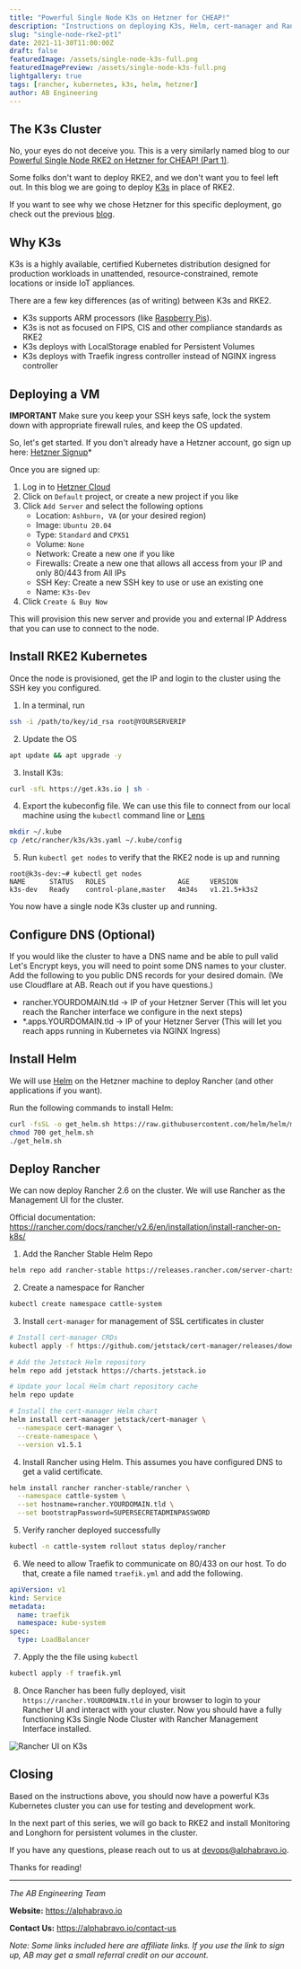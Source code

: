 ```yaml
---
title: "Powerful Single Node K3s on Hetzner for CHEAP!"
description: "Instructions on deploying K3s, Helm, cert-manager and Rancher on a single node Hetzner server."
slug: "single-node-rke2-pt1"
date: 2021-11-30T11:00:00Z
draft: false
featuredImage: /assets/single-node-k3s-full.png
featuredImagePreview: /assets/single-node-k3s-full.png
lightgallery: true
tags: [rancher, kubernetes, k3s, helm, hetzner]
author: AB Engineering
---
```


## The K3s Cluster

No, your eyes do not deceive you. This is a very similarly named blog to our [Powerful Single Node RKE2 on Hetzner for CHEAP! (Part 1)](https://blog.alphabravo.io/posts/2021/single-node-rke2-pt1/). 

Some folks don't want to deploy RKE2, and we don't want you to feel left out. In this blog we are going to deploy [K3s](https://k3s.io) in place of RKE2.

If you want to see why we chose Hetzner for this specific deployment, go check out the previous [blog](https://blog.alphabravo.io/posts/2021/single-node-rke2-pt1/).

## Why K3s

K3s is a highly available, certified Kubernetes distribution designed for production workloads in unattended, resource-constrained, remote locations or inside IoT appliances.

There are a few key differences (as of writing) between K3s and RKE2.

- K3s supports ARM processors (like [Raspberry Pis](https://www.raspberrypi.com/)).
- K3s is not as focused on FIPS, CIS and other compliance standards as RKE2
- K3s deploys with LocalStorage enabled for Persistent Volumes
- K3s deploys with Traefik ingress controller instead of NGINX ingress controller

## Deploying a VM

**IMPORTANT** Make sure you keep your SSH keys safe, lock the system down with appropriate firewall rules, and keep the OS updated.

So, let's get started. If you don't already have a Hetzner account, go sign up here: [Hetzner Signup](https://hetzner.cloud/?ref=JRGtolHM4Qdb)* 

Once you are signed up:

1. Log in to [Hetzner Cloud](https://accounts.hetzner.com/login)
2. Click on `Default` project, or create a new project if you like
3. Click `Add Server` and select the following options
    - Location: `Ashburn, VA` (or your desired region)
    - Image: `Ubuntu 20.04`
    - Type: `Standard` and `CPX51`
    - Volume: `None`
    - Network: Create a new one if you like
    - Firewalls: Create a new one that allows all access from your IP and only 80/443 from All IPs
    - SSH Key: Create a new SSH key to use or use an existing one
    - Name: `K3s-Dev`
4. Click `Create & Buy Now`

This will provision this new server and provide you and external IP Address that you can use to connect to the node.

## Install RKE2 Kubernetes

Once the node is provisioned, get the IP and login to the cluster using the SSH key you configured.

1. In a terminal, run 
```bash 
ssh -i /path/to/key/id_rsa root@YOURSERVERIP
```
2. Update the OS 
```bash
apt update && apt upgrade -y
```
3. Install K3s:
```bash
curl -sfL https://get.k3s.io | sh -
```
4. Export the kubeconfig file. We can use this file to connect from our local machine using the `kubectl` command line or [Lens](https://k8slens.dev/)
```bash
mkdir ~/.kube
cp /etc/rancher/k3s/k3s.yaml ~/.kube/config
```
5. Run `kubectl get nodes` to verify that the RKE2 node is up and running
```
root@k3s-dev:~# kubectl get nodes
NAME      STATUS   ROLES                  AGE     VERSION
k3s-dev   Ready    control-plane,master   4m34s   v1.21.5+k3s2
```

You now have a single node K3s cluster up and running.

## Configure DNS (Optional)

If you would like the cluster to have a DNS name and be able to pull valid Let's Encrypt keys, you will need to point some DNS names to your cluster. Add the following to you public DNS records for your desired domain. (We use Cloudflare at AB. Reach out if you have questions.)

- rancher.YOURDOMAIN.tld -> IP of your Hetzner Server (This will let you reach the Rancher interface we configure in the next steps)
- *.apps.YOURDOMAIN.tld -> IP of your Hetzner Server (This will let you reach apps running in Kubernetes via NGINX Ingress)

## Install Helm

We will use [Helm](https://helm.sh/) on the Hetzner machine to deploy Rancher (and other applications if you want). 

Run the following commands to install Helm:
```bash
curl -fsSL -o get_helm.sh https://raw.githubusercontent.com/helm/helm/main/scripts/get-helm-3
chmod 700 get_helm.sh
./get_helm.sh
```

## Deploy Rancher

We can now deploy Rancher 2.6 on the cluster. We will use Rancher as the Management UI for the cluster.

Official documentation: https://rancher.com/docs/rancher/v2.6/en/installation/install-rancher-on-k8s/

1. Add the Rancher Stable Helm Repo
```bash
helm repo add rancher-stable https://releases.rancher.com/server-charts/stable
```

2. Create a namespace for Rancher
```bash
kubectl create namespace cattle-system
```

3. Install `cert-manager` for management of SSL certificates in cluster
```bash
# Install cert-manager CRDs
kubectl apply -f https://github.com/jetstack/cert-manager/releases/download/v1.5.1/cert-manager.crds.yaml

# Add the Jetstack Helm repository
helm repo add jetstack https://charts.jetstack.io

# Update your local Helm chart repository cache
helm repo update

# Install the cert-manager Helm chart
helm install cert-manager jetstack/cert-manager \
  --namespace cert-manager \
  --create-namespace \
  --version v1.5.1
```

4. Install Rancher using Helm. This assumes you have configured DNS to get a valid certificate.
```bash
helm install rancher rancher-stable/rancher \
  --namespace cattle-system \
  --set hostname=rancher.YOURDOMAIN.tld \
  --set bootstrapPassword=SUPERSECRETADMINPASSWORD
```

5. Verify rancher deployed successfully
```bash
kubectl -n cattle-system rollout status deploy/rancher
```

6. We need to allow Traefik to communicate on 80/433 on our host. To do that, create a file named `traefik.yml` and add the following.
```yaml
apiVersion: v1
kind: Service
metadata:
  name: traefik
  namespace: kube-system
spec:
  type: LoadBalancer
```

7. Apply the the file using `kubectl`
```bash
kubectl apply -f traefik.yml
```

8. Once Rancher has been fully deployed, visit `https://rancher.YOURDOMAIN.tld` in your browser to login to your Rancher UI and interact with your cluster. Now you should have a fully functioning K3s Single Node Cluster with Rancher Management Interface installed.

![](/assets/11-30-k3s-rancher-ui.png "Rancher UI on K3s")

## Closing

Based on the instructions above, you should now have a powerful K3s Kubernetes cluster you can use for testing and development work. 

In the next part of this series, we will go back to RKE2 and install Monitoring and Longhorn for persistent volumes in the cluster.

If you have any questions, please reach out to us at devops@alphabravo.io.

Thanks for reading!

---

*The AB Engineering Team*

**Website:** https://alphabravo.io

**Contact Us:** https://alphabravo.io/contact-us

*Note: Some links included here are affiliate links. If you use the link to sign up, AB may get a small referral credit on our account.*